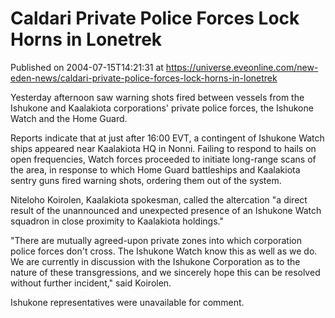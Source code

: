# Caldari Private Police Forces Lock Horns in Lonetrek
Published on 2004-07-15T14:21:31 at https://universe.eveonline.com/new-eden-news/caldari-private-police-forces-lock-horns-in-lonetrek

Yesterday afternoon saw warning shots fired between vessels from the Ishukone and Kaalakiota corporations' private police forces, the Ishukone Watch and the Home Guard.   
  
Reports indicate that at just after 16:00 EVT, a contingent of Ishukone Watch ships appeared near Kaalakiota HQ in Nonni. Failing to respond to hails on open frequencies, Watch forces proceeded to initiate long-range scans of the area, in response to which Home Guard battleships and Kaalakiota sentry guns fired warning shots, ordering them out of the system.   
  
Niteloho Koirolen, Kaalakiota spokesman, called the altercation "a direct result of the unannounced and unexpected presence of an Ishukone Watch squadron in close proximity to Kaalakiota holdings."   
  
"There are mutually agreed-upon private zones into which corporation police forces don't cross. The Ishukone Watch know this as well as we do. We are currently in discussion with the Ishukone Corporation as to the nature of these transgressions, and we sincerely hope this can be resolved without further incident," said Koirolen.   
  
Ishukone representatives were unavailable for comment.
